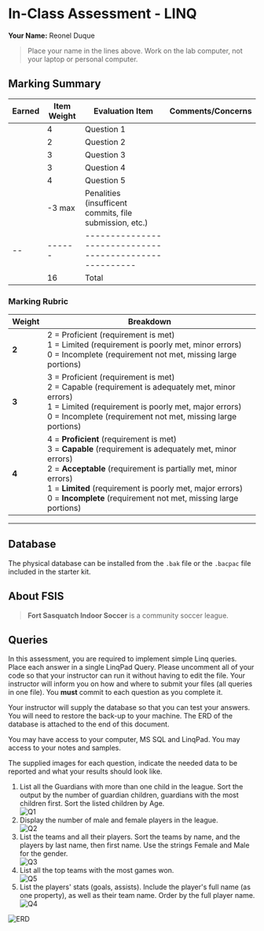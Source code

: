 # In-Class Assessment - LINQ

**Your Name:** Reonel Duque 

> Place your name in the lines above. Work on the lab computer, not your laptop or personal computer.

## Marking Summary

| Earned | Item Weight | Evaluation Item | Comments/Concerns |
| ------ | ----------- | --------------- | ----------------- |
|    | 4 | Question 1 |   |
|    | 2 | Question 2 |   |
|    | 3 | Question 3 |   |
|    | 3 | Question 4 |   |
|    | 4 | Question 5 |   |
|    | -3 max | Penalities (insufficent commits, file submission, etc.) |   |
| -- | ------ | ------------------------------------------------------- |   |
|    | 16 | Total |    |

### Marking Rubric

| Weight | Breakdown |
| ----   | --------- |
| **2** | 2 = Proficient (requirement is met)<br />1 = Limited (requirement is poorly met, minor errors)<br />0 = Incomplete (requirement not met, missing large portions) |
| **3** | 3 = Proficient (requirement is met)<br />2 = Capable (requirement is adequately met, minor errors)<br />1 = Limited (requirement is poorly met, major errors)<br />0 = Incomplete (requirement not met, missing large portions) |
| **4** | 4 = **Proficient** (requirement is met)<br />3 = **Capable** (requirement is adequately met, minor errors)<br />2 = **Acceptable** (requirement is partially met, minor errors)<br />1 = **Limited** (requirement is poorly met, major errors)<br />0 = **Incomplete** (requirement not met, missing large portions) |

----

## Database

The physical database can be installed from the `.bak` file or the `.bacpac` file included in the starter kit.

## About FSIS

> **Fort Sasquatch Indoor Soccer** is a community soccer league.

## Queries

In this assessment, you are required to implement simple Linq queries. Place each answer in a single LinqPad Query. Please uncomment all of your code so that your instructor can run it without having to edit the file.   Your instructor will inform you on how and where to submit your files (all queries in one file). You **must** commit to each question as you complete it.

Your instructor will supply the database so that you can test your answers. You will need to restore the back-up to your machine. The ERD of the database is attached to the end of this document.

You may have access to your computer, MS SQL and LinqPad. You may access to your notes and samples.

The supplied images for each question, indicate the needed data to be reported and what your results should look like.

1. List all the Guardians with more than one child in the league. Sort the output by the number of guardian children, guardians with the most children first. Sort the listed children by Age.<br />![Q1](./Q1.png)
2. Display the number of male and female players in the league.<br />![Q2](./Q2.png)
3. List the teams and all their players. Sort the teams by name, and the players by last name, then first name. Use the strings Female and Male for the gender.<br />![Q3](./Q3.png)
4. List all the top teams with the most games won.<br />![Q5](./Q5.png)
5. List the players' stats (goals, assists). Include the player's full name (as one property), as well as their team name. Order by the full player name.<br />![Q4](./Q4.png)
   
![ERD](ERD.png)
